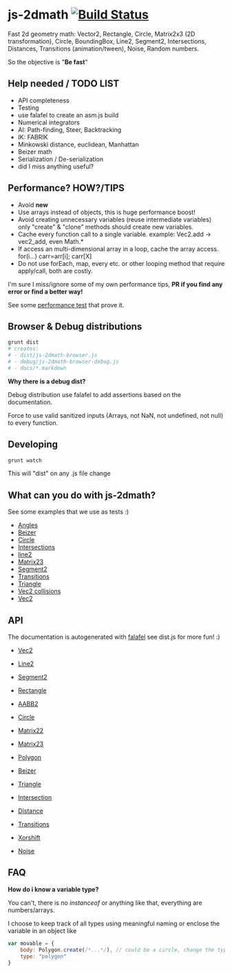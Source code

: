 # js-2dmath [![Build Status](https://secure.travis-ci.org/llafuente/js-2dmath.png?branch=master)](http://travis-ci.org/llafuente/js-2dmath)


Fast 2d geometry math: Vector2, Rectangle, Circle, Matrix2x3 (2D transformation), Circle, BoundingBox, Line2, Segment2, Intersections, Distances, Transitions (animation/tween), Noise, Random numbers.

So the objective is "**Be fast**"


## Help needed / TODO LIST

* API completeness
* Testing
* use falafel to create an asm.js build
* Numerical integrators
* AI: Path-finding, Steer, Backtracking
* IK: FABRIK
* Minkowski distance, euclidean, Manhattan
* Beizer math
* Serialization / De-serialization
* did I miss anything useful?


## Performance? HOW?/TIPS

* Avoid **new**
* Use arrays instead of objects, this is huge performance boost!
* Avoid creating unnecessary variables (reuse intermediate variables) only "create" & "clone" methods should create new variables.
* Cache every function call to a single variable. example: Vec2.add -> vec2_add, even Math.*
* If access an multi-dimensional array in a loop, cache the array access. for(i...) carr=arr[i]; carr[X]
* Do not use forEach, map, every etc. or other looping method that require apply/call, both are costly.

I'm sure I miss/ignore some of my own performance tips, **PR if you find any error or find a better way!**

See some [performance test](https://github.com/llafuente/js-2dmath/blob/master/js-performance-tests.markdown) that prove it.

## Browser & Debug distributions

```bash
grunt dist
# creates:
# - dist/js-2dmath-browser.js
# - debug/js-2dmath-browser-debug.js
# - docs/*.markdown
```

**Why there is a debug dist?**

Debug distribution use falafel to add assertions based on the documentation.

Force to use valid sanitized inputs (Arrays, not NaN, not undefined, not null) to every function.


## Developing

```bash
grunt watch
```

This will "dist" on any .js file change


## What can you do with js-2dmath?

See some examples that we use as tests :)

* [Angles](http://htmlpreview.github.io/?https://github.com/llafuente/js-2dmath/blob/master/test/angle.html)
* [Beizer](http://htmlpreview.github.io/?https://github.com/llafuente/js-2dmath/blob/master/test/beizer.html)
* [Circle](http://htmlpreview.github.io/?https://github.com/llafuente/js-2dmath/blob/master/test/circle.html)
* [Intersections](http://htmlpreview.github.io/?https://github.com/llafuente/js-2dmath/blob/master/test/intersections.html)
* [line2](http://htmlpreview.github.io/?https://github.com/llafuente/js-2dmath/blob/master/test/line2.html)
* [Matrix23](http://htmlpreview.github.io/?https://github.com/llafuente/js-2dmath/blob/master/test/matrix23.html)
* [Segment2](http://htmlpreview.github.io/?https://github.com/llafuente/js-2dmath/blob/master/test/segment2.html)
* [Transitions](http://htmlpreview.github.io/?https://github.com/llafuente/js-2dmath/blob/master/test/transitions.html)
* [Triangle](http://htmlpreview.github.io/?https://github.com/llafuente/js-2dmath/blob/master/test/triangle.html)
* [Vec2 collisions](http://htmlpreview.github.io/?https://github.com/llafuente/js-2dmath/blob/master/test/vec2-collisions.html)
* [Vec2](http://htmlpreview.github.io/?https://github.com/llafuente/js-2dmath/blob/master/test/vec2.html)


## API

The documentation is autogenerated with [falafel](https://github.com/substack/node-falafel) see dist.js for more fun! :)

* [Vec2](https://github.com/llafuente/js-2dmath/blob/master/docs/vec2.markdown)

* [Line2](https://github.com/llafuente/js-2dmath/blob/master/docs/line2.markdown)

* [Segment2](https://github.com/llafuente/js-2dmath/blob/master/docs/segment2.markdown)

* [Rectangle](https://github.com/llafuente/js-2dmath/blob/master/docs/rectangle.markdown)

* [AABB2](https://github.com/llafuente/js-2dmath/blob/master/docs/aabb2.markdown)

* [Circle](https://github.com/llafuente/js-2dmath/blob/master/docs/circle.markdown)

* [Matrix22](https://github.com/llafuente/js-2dmath/blob/master/docs/matrix22.markdown)

* [Matrix23](https://github.com/llafuente/js-2dmath/blob/master/docs/matrix23.markdown)

* [Polygon](https://github.com/llafuente/js-2dmath/blob/master/docs/polygon.markdown)

* [Beizer](https://github.com/llafuente/js-2dmath/blob/master/docs/beizer.markdown)

* [Triangle](https://github.com/llafuente/js-2dmath/blob/master/docs/triangle.markdown)

* [Intersection](https://github.com/llafuente/js-2dmath/blob/master/docs/intersection.markdown)

* [Distance](https://github.com/llafuente/js-2dmath/blob/master/docs/distance.markdown)

* [Transitions](https://github.com/llafuente/js-2dmath/blob/master/docs/transitions.markdown)

* [Xorshift](https://github.com/llafuente/js-2dmath/blob/master/docs/xorshift.markdown)

* [Noise](https://github.com/llafuente/js-2dmath/blob/master/docs/noise.markdown)


## FAQ

**How do i know a variable type?**

You can't, there is no *instanceof* or anything like that, everything are numbers/arrays.

I choose to keep track of all types using meaningful naming or enclose the variable in an object like

```js
var movable = {
    body: Polygon.create(/*...*/), // could be a circle, change the type...
    type: "polygon"
}
```